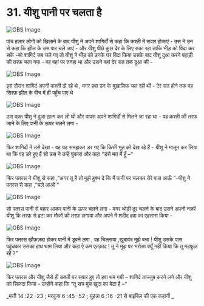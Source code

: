 # 31. यीशु पानी पर चलता है 

![OBS Image](https://cdn.door43.org/obs/jpg/360px/obs-en-31-01.jpg)

पांच हज़ार लोगों को खिलाने के बाद यीशु ने अपने शागिर्दों से कहा कि कश्ती में सवार होजाएं - उस ने उन से कहा कि झील के उस पार चले जाएं - और यीशु पीछे कुछ देर के लिए रुका रहा ताकि भीड़ को विदा कर सके -सो शागिर्द जब चले गए तो यीशु ने भीड़ को उनके घर विदा किया उसके बाद यीशु दुआ करने पहाड़ी की तरफ़ चला गया - वह वहां पर तनहा था और उसने वहां देर रात तक दुआ की -

![OBS Image](https://cdn.door43.org/obs/jpg/360px/obs-en-31-02.jpg)

इस दौरान शागिर्द अपनी कश्ती ढो रहे थे , मगर  हवा उन के मुख़ालिफ़ चल रही थी - देर रात होने तक वह सिरफ़ झील के बीच में ही पहुँच पाए थे    

![OBS Image](https://cdn.door43.org/obs/jpg/360px/obs-en-31-03.jpg)

उस वक़्त यीशु ने दुआ ख़त्म कर ली थी और वापस अपने शागिर्दों से मिलने जा रहा था - वह कश्ती की  तरफ़ जाने के लिए पानी के ऊपर चलने लगा - 

![OBS Image](https://cdn.door43.org/obs/jpg/360px/obs-en-31-04.jpg)

फिर शागिदों ने उसे देखा - वह यह समझकर डर गए कि किसी भूत को देख रहे हैं - यीशु ने मालूम कर लिया था कि वह डरे हुए हैं सो उस ने उन्हें पुकारा और कहा “डरो मत मैं हूँ –“ 

![OBS Image](https://cdn.door43.org/obs/jpg/360px/obs-en-31-05.jpg)

फिर पतरस ने यीशु से कहा ,”अगर तू है तो मुझे हुक्म दे कि मैं पानी पर चलकर तेरे पास आऊँ “-यीशु ने पतरस से कहा ,”चले आओ “

![OBS Image](https://cdn.door43.org/obs/jpg/360px/obs-en-31-06.jpg)

सो पतरस पानी से बहार आकर पानी के ऊपर चलने लगा - मगर थोड़ी दूर चलने के बाद उसने अपनी नज़रें यीशु कि तरफ़ से हटा कर मौजों की तरफ़ लगाया और अपने में शदीद हवा का एहसास किया -    

![OBS Image](https://cdn.door43.org/obs/jpg/360px/obs-en-31-07.jpg)

फिर पतरस खौफ़ज़दा होकर पानी में डूबने लगा , वह चिल्लाया ,खुदावंद मुझे बचा ! यीशु उसके पास पहुंचकर उसका हाथ थाम लिया और कहा ऐ कम एतक़ाद ! तू ने मुझ पर भरोसा क्यूँ नहीं किया कि तू महफूज़ रहे ?”    

![OBS Image](https://cdn.door43.org/obs/jpg/360px/obs-en-31-08.jpg)

फिर पतरस और यीशु जैसे ही कश्ती पर सवार हुए तो   हवा थम गयी – शागिर्द ताज्जुब करने लगे और यीशु को सिजदा किया - उन्होंने कहा कि “तू सच मुच खुदा का बेटा है –“      

_मत्ती 14 :22 -23 ; मरकुस 6 :45 -52 ; युहन्ना 6 :16 -21 से बाइबिल की  एक कहानी _